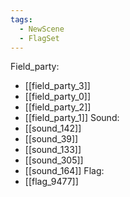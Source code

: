 ```yaml
---
tags:
  - NewScene
  - FlagSet
---
```

Field_party:
- [[field_party_3]]
- [[field_party_0]]
- [[field_party_2]]
- [[field_party_1]]
Sound:
- [[sound_142]]
- [[sound_39]]
- [[sound_133]]
- [[sound_305]]
- [[sound_164]]
Flag:
- [[flag_9477]]
